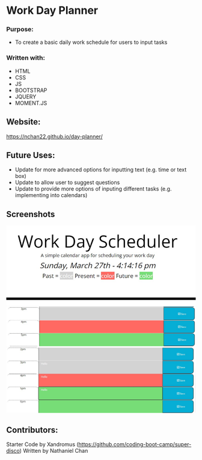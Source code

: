 # Work Day Planner

### Purpose:

* To create a basic daily work schedule for users to input tasks

### Written with:
* HTML
* CSS
* JS
* BOOTSTRAP
* JQUERY
* MOMENT.JS

## Website:
https://nchan22.github.io/day-planner/

## Future Uses:
* Update for more advanced options for inputting text (e.g. time or text box)
* Update to allow user to suggest questions
* Update to provide more options of inputing different tasks (e.g. implementing into calendars)

## Screenshots
![Alt text](screenshots/screenshot1.jpg)
![Alt text](screenshots/screenshot2.jpg)
![Alt text](screenshots/screenshot3.jpg)

## Contributors:
Starter Code by Xandromus (https://github.com/coding-boot-camp/super-disco)
Written by Nathaniel Chan
